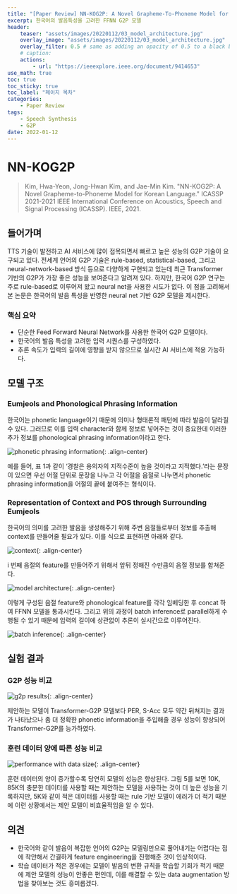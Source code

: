 ```yaml
---
title: "[Paper Review] NN-KOG2P: A Novel Grapheme-To-Phoneme Model for Korean Language"
excerpt: 한국어의 발음특성을 고려한 FFNN G2P 모델
header:
    teaser: "assets/images/20220112/03_model_architecture.jpg"
    overlay_image: "assets/images/20220112/03_model_architecture.jpg"
    overlay_filter: 0.5 # same as adding an opacity of 0.5 to a black background
    # caption: 
    actions:
        - url: "https://ieeexplore.ieee.org/document/9414653"
use_math: true
toc: true
toc_sticky: true
toc_label: "페이지 목차"
categories: 
    - Paper Review
tags: 
    - Speech Synthesis
    - G2P
date: 2022-01-12
---
```


# NN-KOG2P

> Kim, Hwa-Yeon, Jong-Hwan Kim, and Jae-Min Kim. "NN-KOG2P: A Novel Grapheme-to-Phoneme Model for Korean Language." ICASSP 2021-2021 IEEE International Conference on Acoustics, Speech and Signal Processing (ICASSP). IEEE, 2021.
> 

## 들어가며

TTS 기술이 발전하고 AI 서비스에 많이 접목되면서 빠르고 높은 성능의 G2P 기술이 요구되고 있다. 전세계 언어의 G2P 기술은 rule-based, statistical-based, 그리고 neural-network-based 방식 등으로 다양하게 구현되고 있는데 최근 Transformer 기반의 G2P가 가장 좋은 성능을 보여준다고 알려져 있다. 하지만, 한국어 G2P 연구는 주로 rule-based로 이루어져 왔고 neural net을 사용한 시도가 없다. 이 점을 고려해서 본 논문은 한국어의 발음 특성을 반영한 neural net 기반 G2P 모델을 제시한다.

### 핵심 요약

- 단순한 Feed Forward Neural Network를 사용한 한국어 G2P 모델이다.
- 한국어의 발음 특성을 고려한 입력 시퀀스를 구성하였다.
- 추론 속도가 입력의 길이에 영향을 받지 않으므로 실시간 AI 서비스에 적용 가능하다.

## 모델 구조

### Eumjeols and Phonological Phrasing Information

한국어는 phonetic language이기 때문에 의미나 형태론적 패턴에 따라 발음이 달라질 수 있다. 그러므로 이를 입력 character와 함께 정보로 넣어주는 것이 중요한데 이러한 추가 정보를 phonological phrasing information이라고 한다. 

![phonetic phrasing information](/assets/images/20220112/01_phonetic_phrasing.jpg){: .align-center}  

예를 들어, 표 1과 같이 ‘경찰은 용의자의 지적수준이 높을 것이라고 지적했다.’라는 문장이 있으면 우선 어절 단위로 문장을 나누고 각 어절을 음절로 나누면서 phonetic phrasing information을 어절의 끝에 붙여주는 형식이다.

### Representation of Context and POS through Surrounding Eumjeols

한국어의 의미를 고려한 발음을 생성해주기 위해 주변 음절들로부터 정보를 추출해 context를 만들어줄 필요가 있다. 이를 식으로 표현하면 아래와 같다.

![context](/assets/images/20220112/02_context.jpg){: .align-center}  

i 번째 음절의 feature를 만들어주기 위해서 앞뒤 정해진 수만큼의 음절 정보를 합쳐준다.

![model architecture](/assets/images/20220112/03_model_architecture.jpg){: .align-center}  

이렇게 구성된 음절 feature와 phonological feature를 각각 임베딩한 후 concat 하여 FFNN 모델을 통과시킨다. 그리고 위의 과정이 batch inference로 parallel하게 수행될 수 있기 때문에 입력의 길이에 상관없이 추론이 실시간으로 이루어진다.

![batch inference](/assets/images/20220112/04_batch_inference.jpg){: .align-center}  

## 실험 결과

### G2P 성능 비교

![g2p results](/assets/images/20220112/05_g2p_results.jpg){: .align-center}  

제안하는 모델이 Transformer-G2P 모델보다 PER, S-Acc 모두 약간 뒤쳐지는 결과가 나타났으나 좀 더 정확한 phonetic information을 주입해줄 경우 성능이 향상되어 Transformer-G2P를 능가하였다.

### 훈련 데이터 양에 따른 성능 비교

![performance with data size](/assets/images/20220112/06_performance_with_datasize.png){: .align-center}  

훈련 데이터의 양이 증가할수록 당연히 모델의 성능은 향상된다. 그림 5를 보면 10K, 85K의 충분한 데이터를 사용할 때는 제안하는 모델을 사용하는 것이 더 높은 성능을 기록하지만, 5K와 같이 적은 데이터를 사용할 때는 rule 기반 모델이 에러가 더 적기 때문에 이런 상황에서는 제안 모델이 비효율적임을 알 수 있다.

## 의견

- 한국어와 같이 발음이 복잡한 언어의 G2P는 모델링만으로 풀어내기는 어렵다는 점에 착안해서 간결하게 feature engineering을 진행해준 것이 인상적이다.
- 학습 데이터가 적은 경우에는 모델이 발음의 변환 규칙을 학습할 기회가 적기 때문에 제안 모델의 성능이 안좋은 편인데, 이를 해결할 수 있는 data augmentation 방법을 찾아보는 것도 흥미롭겠다.